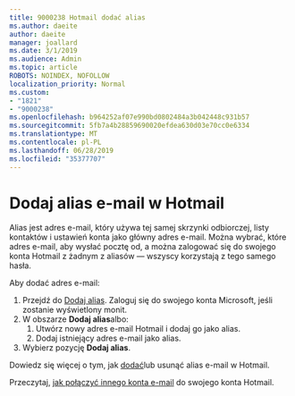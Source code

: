 ```yaml
---
title: 9000238 Hotmail dodać alias
ms.author: daeite
author: daeite
manager: joallard
ms.date: 3/1/2019
ms.audience: Admin
ms.topic: article
ROBOTS: NOINDEX, NOFOLLOW
localization_priority: Normal
ms.custom:
- "1821"
- "9000238"
ms.openlocfilehash: b964252af07e990bd0802484a3b042448c931b57
ms.sourcegitcommit: 5fb7a4b28859690020efdea630d03e70cc0e6334
ms.translationtype: MT
ms.contentlocale: pl-PL
ms.lasthandoff: 06/28/2019
ms.locfileid: "35377707"
---
```

# <a name="add-an-email-alias-in-outlookcom"></a>Dodaj alias e-mail w Hotmail

Alias jest adres e-mail, który używa tej samej skrzynki odbiorczej, listy kontaktów i ustawień konta jako główny adres e-mail. Można wybrać, które adres e-mail, aby wysłać pocztę od, a można zalogować się do swojego konta Hotmail z żadnym z aliasów — wszyscy korzystają z tego samego hasła.

Aby dodać adres e-mail:

1. Przejdź do [Dodaj alias](https://go.microsoft.com/fwlink/p/?linkid=864833). Zaloguj się do swojego konta Microsoft, jeśli zostanie wyświetlony monit.
2. W obszarze **Dodaj alias**albo:
    1. Utwórz nowy adres e-mail Hotmail i dodaj go jako alias.
    2. Dodaj istniejący adres e-mail jako alias.
3. Wybierz pozycję **Dodaj alias**.

Dowiedz się więcej o tym, jak [dodać](https://support.office.com/article/459b1989-356d-40fa-a689-8f285b13f1f2)lub usunąć alias e-mail w Hotmail.  

Przeczytaj, [jak połączyć innego konta e-mail](https://support.office.com/article/c5224df4-5885-4e79-91ba-523aa743f0ba) do swojego konta Hotmail.